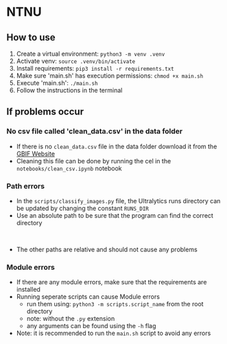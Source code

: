 # NTNU

## How to use

1. Create a virtual environment: `python3 -m venv .venv`
2. Activate venv: `source .venv/bin/activate`
3. Install requirements: `pip3 install -r requirements.txt`
4. Make sure 'main.sh' has execution permissions: `chmod +x main.sh`
5. Execute 'main.sh': `./main.sh`
6. Follow the instructions in the terminal

## If problems occur

### No csv file called 'clean_data.csv' in the data folder

- If there is no `clean_data.csv` file in the data folder download it from the [GBIF Website](https://doi.org/10.15468/zrlqok)
- Cleaning this file can be done by running the cel in the `notebooks/clean_csv.ipynb` notebook

### Path errors

- In the `scripts/classify_images.py` file, the Ultralytics runs directory can be updated by changing the constant `RUNS_DIR`
- Use an absolute path to be sure that the program can find the correct directory

<br>

- The other paths are relative and should not cause any problems

### Module errors

- If there are any module errors, make sure that the requirements are installed
- Running seperate scripts can cause Module errors
  - run them using: `python3 -m scripts.script_name` from the root directory
  - note: without the `.py` extension
  - any arguments can be found using the `-h` flag
- Note: it is recommended to run the `main.sh` script to avoid any errors